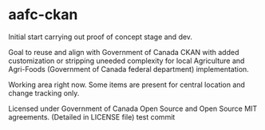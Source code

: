 # aafc-ckan

Initial start carrying out proof of concept stage and dev.

Goal to reuse and align with Government of Canada CKAN with added customization or stripping uneeded complexity for local Agriculture and Agri-Foods (Government of Canada federal department) implementation. 

Working area right now. Some items are present for central location and change tracking only.

Licensed under Government of Canada Open Source and Open Source MIT agreements.
(Detailed in LICENSE file)
test commit
